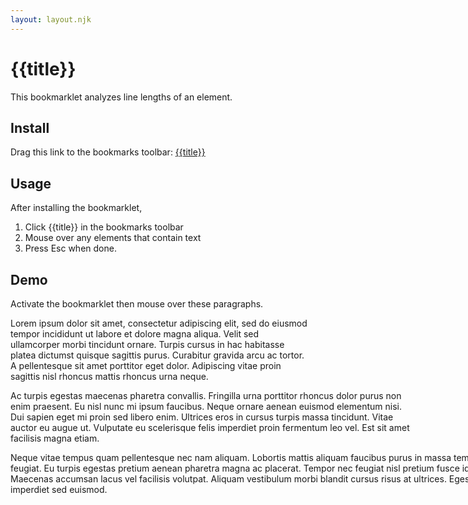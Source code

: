```yaml
---
layout: layout.njk
---
```


# {{title}}

This bookmarklet analyzes line lengths of an element.

## Install

Drag this link to the bookmarks toolbar: <a href="javascript:{{code}}">{{title}}</a>

## Usage

After installing the bookmarklet,

1. Click {{title}} in the bookmarks toolbar
2. Mouse over any elements that contain text
3. Press Esc when done.

## Demo

Activate the bookmarklet then mouse over these paragraphs.

<p style="width: 30rem;" id="first">
  Lorem ipsum dolor sit amet, consectetur adipiscing elit, sed do eiusmod tempor incididunt ut labore et dolore magna aliqua. Velit sed ullamcorper morbi tincidunt ornare. Turpis cursus in hac habitasse platea dictumst quisque sagittis purus. Curabitur gravida arcu ac tortor. A pellentesque sit amet porttitor eget dolor. Adipiscing vitae proin sagittis nisl rhoncus mattis rhoncus urna neque.
</p>
<p style="width: 40rem;" id="second" class="a b c width-2">
  Ac turpis egestas maecenas pharetra convallis. Fringilla urna porttitor rhoncus dolor purus non enim praesent. Eu nisl nunc mi ipsum faucibus. Neque ornare aenean euismod elementum nisi. Dui sapien eget mi proin sed libero enim. Ultrices eros in cursus turpis massa tincidunt. Vitae auctor eu augue ut. Vulputate eu scelerisque felis imperdiet proin fermentum leo vel. Est sit amet facilisis magna etiam.
</p>
<p style="width: 50rem;" class="x y z width-3">
  Neque vitae tempus quam pellentesque nec nam aliquam. Lobortis mattis aliquam faucibus purus in massa tempor nec feugiat. Eu turpis egestas pretium aenean pharetra magna ac placerat. Tempor nec feugiat nisl pretium fusce id. Maecenas accumsan lacus vel facilisis volutpat. Aliquam vestibulum morbi blandit cursus risus at ultrices. Egestas erat imperdiet sed euismod.
</p>
